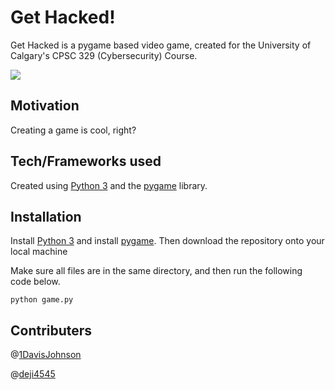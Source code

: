 # Get Hacked!

Get Hacked is a pygame based video game, created for the University of Calgary's CPSC 329 (Cybersecurity) Course.

![](https://i.gyazo.com/ce91a2af3b51283f1cb147ad37361ec5.png)

## Motivation

Creating a game is cool, right?


## Tech/Frameworks used

Created using [Python 3](https://www.python.org/downloads/) and the [pygame](https://www.pygame.org/news) library.

## Installation
Install [Python 3](https://www.python.org/downloads/) and install [pygame](https://www.pygame.org/news). Then download the repository onto your local machine  
  
Make sure all files are in the same directory, and then run the following code below.
```
python game.py
```


## Contributers
@[1DavisJohnson](https://github.com/1DavisJohnson)

@[deji4545](https://github.com/deji4545)
